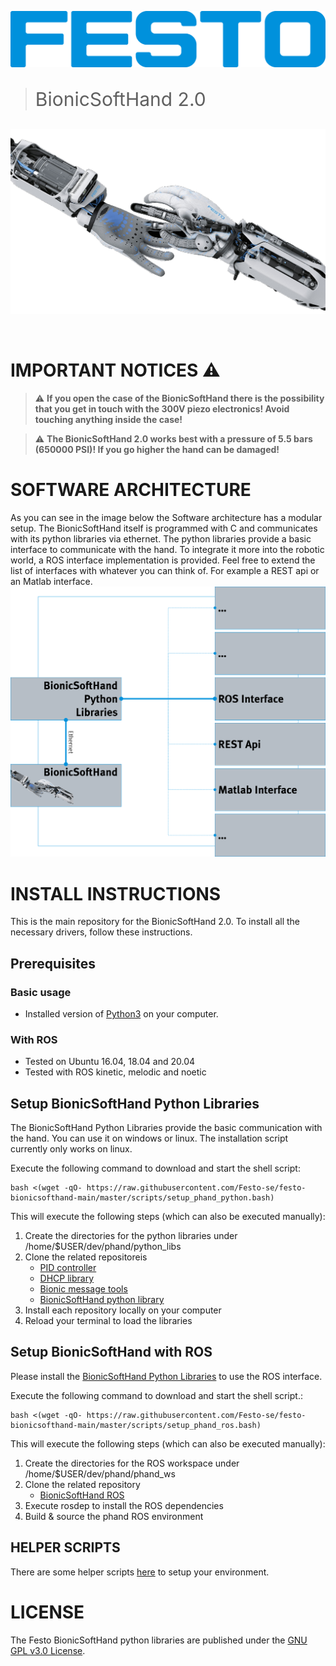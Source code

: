 [![FESTO](images/logo.png)](https://www.festo.com/group/en/cms/10156.htm)

> <p style="font-size:30px">BionicSoftHand 2.0 </p>

[![FESTO](images/bionic_soft_hand.png)](https://www.festo.com/group/en/cms/10156.htm)

<br>

# IMPORTANT NOTICES :warning:
> :warning: **If you open the case of the BionicSoftHand there is the possibility that you get in touch with the 300V piezo electronics! Avoid touching anything inside the case!**

> :warning: **The BionicSoftHand 2.0 works best with a pressure of 5.5 bars (650000 PSI)! If you go higher the hand can be damaged!** 

# SOFTWARE ARCHITECTURE
As you can see in the image below the Software architecture has a modular setup. The BionicSoftHand itself is programmed with C and communicates with its python libraries via ethernet. The python libraries provide a basic interface to communicate with the hand. To integrate it more into the robotic world, a ROS interface implementation is provided. Feel free to extend the list of interfaces with whatever you can think of. For example a REST api or an Matlab interface.
![BionicSoftHand Software Architecture](images/architecture.png)

# INSTALL INSTRUCTIONS
This is the main repository for the BionicSoftHand 2.0. To install all the necessary drivers, follow these instructions. 

## Prerequisites

### Basic usage
* Installed version of [Python3](https://www.python.org/) on your computer.

### With ROS
* Tested on Ubuntu 16.04, 18.04 and 20.04
* Tested with ROS kinetic, melodic and noetic

## Setup BionicSoftHand Python Libraries

The BionicSoftHand Python Libraries provide the basic communication with the hand. You can use it on windows or linux. The installation script currently only works on linux.

Execute the following command to download and start the shell script:
```
bash <(wget -qO- https://raw.githubusercontent.com/Festo-se/festo-bionicsofthand-main/master/scripts/setup_phand_python.bash)
```

This will execute the following steps (which can also be executed manually):
1. Create the directories for the python libraries under /home/$USER/dev/phand/python_libs
2. Clone the related repositoreis
    * [PID controller](https://github.com/Festo-se/bionic-pid-control)
    * [DHCP library](https://github.com/Festo-se/bionic-dhcp)
    * [Bionic message tools](https://github.com/Festo-se/bionic-message-tools)
    * [BionicSoftHand python library](https://github.com/Festo-se/phand-python-libs)
3. Install each repository locally on your computer
4. Reload your terminal to load the libraries

## Setup BionicSoftHand with ROS

Please install the [BionicSoftHand Python Libraries](#Setup-BionicSoftHand-Python-Libraries) to use the ROS interface.

Execute the following command to download and start the shell script.:
```
bash <(wget -qO- https://raw.githubusercontent.com/Festo-se/festo-bionicsofthand-main/master/scripts/setup_phand_ros.bash)
```

This will execute the following steps (which can also be executed manually):
1. Create the directories for the ROS workspace under /home/$USER/dev/phand/phand_ws
2. Clone the related repository
    * [BionicSoftHand ROS](https://github.com/Festo-se/phand-ros)
3. Execute rosdep to install the ROS dependencies
4. Build & source the phand ROS environment

## HELPER SCRIPTS
There are some helper scripts [here](https://github.com/Schwimo/linux_config) to setup your environment.

# LICENSE
The Festo BionicSoftHand python libraries are published under the [GNU GPL v3.0 License](https://www.gnu.org/licenses/gpl-3.0.de.html).
